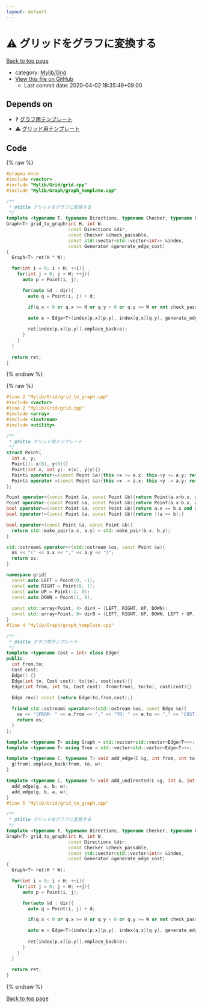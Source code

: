 ```yaml
---
layout: default
---
```


<!-- mathjax config similar to math.stackexchange -->
<script type="text/javascript" async
  src="https://cdnjs.cloudflare.com/ajax/libs/mathjax/2.7.5/MathJax.js?config=TeX-MML-AM_CHTML">
</script>
<script type="text/x-mathjax-config">
  MathJax.Hub.Config({
    TeX: { equationNumbers: { autoNumber: "AMS" }},
    tex2jax: {
      inlineMath: [ ['$','$'] ],
      processEscapes: true
    },
    "HTML-CSS": { matchFontHeight: false },
    displayAlign: "left",
    displayIndent: "2em"
  });
</script>

<script type="text/javascript" src="https://cdnjs.cloudflare.com/ajax/libs/jquery/3.4.1/jquery.min.js"></script>
<script src="https://cdn.jsdelivr.net/npm/jquery-balloon-js@1.1.2/jquery.balloon.min.js" integrity="sha256-ZEYs9VrgAeNuPvs15E39OsyOJaIkXEEt10fzxJ20+2I=" crossorigin="anonymous"></script>
<script type="text/javascript" src="../../../assets/js/copy-button.js"></script>
<link rel="stylesheet" href="../../../assets/css/copy-button.css" />


# :warning: グリッドをグラフに変換する

<a href="../../../index.html">Back to top page</a>

* category: <a href="../../../index.html#437b04c37f52e5b35f1d2c24c546c491">Mylib/Grid</a>
* <a href="{{ site.github.repository_url }}/blob/master/Mylib/Grid/grid_to_graph.cpp">View this file on GitHub</a>
    - Last commit date: 2020-04-02 18:35:49+09:00




## Depends on

* :question: <a href="../Graph/graph_template.cpp.html">グラフ用テンプレート</a>
* :warning: <a href="grid.cpp.html">グリッド用テンプレート</a>


## Code

<a id="unbundled"></a>
{% raw %}
```cpp
#pragma once
#include <vector>
#include "Mylib/Grid/grid.cpp"
#include "Mylib/Graph/graph_template.cpp"

/**
 * @title グリッドをグラフに変換する
 */
template <typename T, typename Directions, typename Checker, typename Generator>
Graph<T> grid_to_graph(int H, int W,
                       const Directions &dir,
                       const Checker &check_passable,
                       const std::vector<std::vector<int>> &index,
                       const Generator &generate_edge_cost)
{
  Graph<T> ret(H * W);

  for(int i = 0; i < H; ++i){
    for(int j = 0; j < W; ++j){
      auto p = Point(i, j);

      for(auto &d : dir){
        auto q = Point(i, j) + d;

        if(q.x < 0 or q.x >= H or q.y < 0 or q.y >= W or not check_passable(p, q)) continue;

        auto e = Edge<T>(index[p.x][p.y], index[q.x][q.y], generate_edge_cost(p, q));
        
        ret[index[p.x][p.y]].emplace_back(e);
      }
    }
  }
  
  return ret;
}

```
{% endraw %}

<a id="bundled"></a>
{% raw %}
```cpp
#line 2 "Mylib/Grid/grid_to_graph.cpp"
#include <vector>
#line 2 "Mylib/Grid/grid.cpp"
#include <array>
#include <iostream>
#include <utility>

/**
 * @title グリッド用テンプレート
 */
struct Point{
  int x, y;
  Point(): x(0), y(0){}
  Point(int x, int y): x(x), y(y){}
  Point& operator+=(const Point &a){this->x += a.x; this->y += a.y; return *this;}
  Point& operator-=(const Point &a){this->x -= a.x; this->y -= a.y; return *this;}
};

Point operator+(const Point &a, const Point &b){return Point(a.x+b.x, a.y+b.y);}
Point operator-(const Point &a, const Point &b){return Point(a.x-b.x, a.y-b.y);}
bool operator==(const Point &a, const Point &b){return a.x == b.x and a.y == b.y;}
bool operator!=(const Point &a, const Point &b){return !(a == b);}

bool operator<(const Point &a, const Point &b){
  return std::make_pair(a.x, a.y) < std::make_pair(b.x, b.y);
}

std::ostream& operator<<(std::ostream &os, const Point &a){
  os << "(" << a.x << "," << a.y << ")";
  return os;
}

namespace grid{
  const auto LEFT = Point(0, -1);
  const auto RIGHT = Point(0, 1);
  const auto UP = Point(-1, 0);
  const auto DOWN = Point(1, 0);
  
  const std::array<Point, 4> dir4 = {LEFT, RIGHT, UP, DOWN};
  const std::array<Point, 8> dir8 = {LEFT, RIGHT, UP, DOWN, LEFT + UP, LEFT + DOWN, RIGHT + UP, RIGHT + DOWN};
}
#line 4 "Mylib/Graph/graph_template.cpp"

/**
 * @title グラフ用テンプレート
 */
template <typename Cost = int> class Edge{
public:
  int from,to;
  Cost cost;
  Edge() {}
  Edge(int to, Cost cost): to(to), cost(cost){}
  Edge(int from, int to, Cost cost): from(from), to(to), cost(cost){}

  Edge rev() const {return Edge(to,from,cost);}
  
  friend std::ostream& operator<<(std::ostream &os, const Edge &e){
    os << "(FROM: " << e.from << "," << "TO: " << e.to << "," << "COST: " << e.cost << ")";
    return os;
  }
};

template <typename T> using Graph = std::vector<std::vector<Edge<T>>>;
template <typename T> using Tree = std::vector<std::vector<Edge<T>>>;

template <typename C, typename T> void add_edge(C &g, int from, int to, T w){
  g[from].emplace_back(from, to, w);
}

template <typename C, typename T> void add_undirected(C &g, int a, int b, T w){
  add_edge(g, a, b, w);
  add_edge(g, b, a, w);
}
#line 5 "Mylib/Grid/grid_to_graph.cpp"

/**
 * @title グリッドをグラフに変換する
 */
template <typename T, typename Directions, typename Checker, typename Generator>
Graph<T> grid_to_graph(int H, int W,
                       const Directions &dir,
                       const Checker &check_passable,
                       const std::vector<std::vector<int>> &index,
                       const Generator &generate_edge_cost)
{
  Graph<T> ret(H * W);

  for(int i = 0; i < H; ++i){
    for(int j = 0; j < W; ++j){
      auto p = Point(i, j);

      for(auto &d : dir){
        auto q = Point(i, j) + d;

        if(q.x < 0 or q.x >= H or q.y < 0 or q.y >= W or not check_passable(p, q)) continue;

        auto e = Edge<T>(index[p.x][p.y], index[q.x][q.y], generate_edge_cost(p, q));
        
        ret[index[p.x][p.y]].emplace_back(e);
      }
    }
  }
  
  return ret;
}

```
{% endraw %}

<a href="../../../index.html">Back to top page</a>

